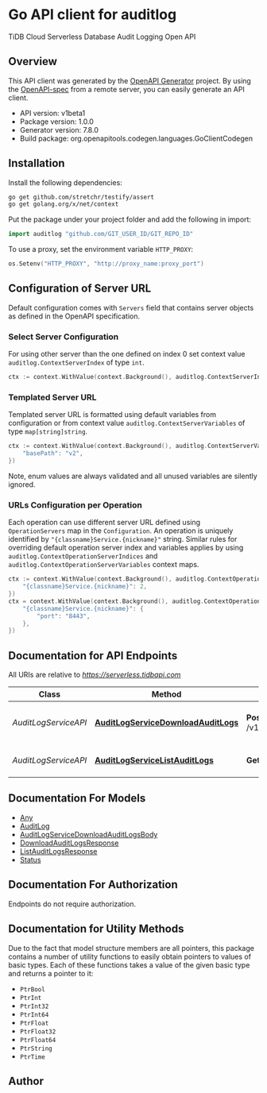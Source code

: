 # Go API client for auditlog

TiDB Cloud Serverless Database Audit Logging Open API

## Overview
This API client was generated by the [OpenAPI Generator](https://openapi-generator.tech) project.  By using the [OpenAPI-spec](https://www.openapis.org/) from a remote server, you can easily generate an API client.

- API version: v1beta1
- Package version: 1.0.0
- Generator version: 7.8.0
- Build package: org.openapitools.codegen.languages.GoClientCodegen

## Installation

Install the following dependencies:

```sh
go get github.com/stretchr/testify/assert
go get golang.org/x/net/context
```

Put the package under your project folder and add the following in import:

```go
import auditlog "github.com/GIT_USER_ID/GIT_REPO_ID"
```

To use a proxy, set the environment variable `HTTP_PROXY`:

```go
os.Setenv("HTTP_PROXY", "http://proxy_name:proxy_port")
```

## Configuration of Server URL

Default configuration comes with `Servers` field that contains server objects as defined in the OpenAPI specification.

### Select Server Configuration

For using other server than the one defined on index 0 set context value `auditlog.ContextServerIndex` of type `int`.

```go
ctx := context.WithValue(context.Background(), auditlog.ContextServerIndex, 1)
```

### Templated Server URL

Templated server URL is formatted using default variables from configuration or from context value `auditlog.ContextServerVariables` of type `map[string]string`.

```go
ctx := context.WithValue(context.Background(), auditlog.ContextServerVariables, map[string]string{
	"basePath": "v2",
})
```

Note, enum values are always validated and all unused variables are silently ignored.

### URLs Configuration per Operation

Each operation can use different server URL defined using `OperationServers` map in the `Configuration`.
An operation is uniquely identified by `"{classname}Service.{nickname}"` string.
Similar rules for overriding default operation server index and variables applies by using `auditlog.ContextOperationServerIndices` and `auditlog.ContextOperationServerVariables` context maps.

```go
ctx := context.WithValue(context.Background(), auditlog.ContextOperationServerIndices, map[string]int{
	"{classname}Service.{nickname}": 2,
})
ctx = context.WithValue(context.Background(), auditlog.ContextOperationServerVariables, map[string]map[string]string{
	"{classname}Service.{nickname}": {
		"port": "8443",
	},
})
```

## Documentation for API Endpoints

All URIs are relative to *https://serverless.tidbapi.com*

Class | Method | HTTP request | Description
------------ | ------------- | ------------- | -------------
*AuditLogServiceAPI* | [**AuditLogServiceDownloadAuditLogs**](docs/AuditLogServiceAPI.md#auditlogservicedownloadauditlogs) | **Post** /v1beta1/clusters/{clusterId}/auditlogs:download | Generate audit logs download url
*AuditLogServiceAPI* | [**AuditLogServiceListAuditLogs**](docs/AuditLogServiceAPI.md#auditlogservicelistauditlogs) | **Get** /v1beta1/clusters/{clusterId}/auditlogs | List database audit logs.


## Documentation For Models

 - [Any](docs/Any.md)
 - [AuditLog](docs/AuditLog.md)
 - [AuditLogServiceDownloadAuditLogsBody](docs/AuditLogServiceDownloadAuditLogsBody.md)
 - [DownloadAuditLogsResponse](docs/DownloadAuditLogsResponse.md)
 - [ListAuditLogsResponse](docs/ListAuditLogsResponse.md)
 - [Status](docs/Status.md)


## Documentation For Authorization

Endpoints do not require authorization.


## Documentation for Utility Methods

Due to the fact that model structure members are all pointers, this package contains
a number of utility functions to easily obtain pointers to values of basic types.
Each of these functions takes a value of the given basic type and returns a pointer to it:

* `PtrBool`
* `PtrInt`
* `PtrInt32`
* `PtrInt64`
* `PtrFloat`
* `PtrFloat32`
* `PtrFloat64`
* `PtrString`
* `PtrTime`

## Author



